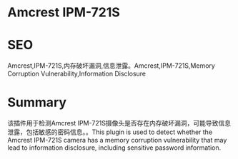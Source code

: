 # Amcrest IPM-721S
# SEO
Amcrest,IPM-721S,内存破坏漏洞,信息泄露。Amcrest,IPM-721S,Memory Corruption Vulnerability,Information Disclosure
# Summary
该插件用于检测Amcrest IPM-721S摄像头是否存在内存破坏漏洞，可能导致信息泄露，包括敏感的密码信息。。This plugin is used to detect whether the Amcrest IPM-721S camera has a memory corruption vulnerability that may lead to information disclosure, including sensitive password information.
